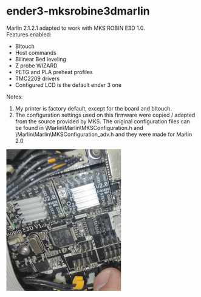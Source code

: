 # ender3-mksrobine3dmarlin
Marlin 2.1.2.1 adapted to work with MKS ROBIN E3D 1.0.  
Features enabled:  
* Bltouch  
* Host commands  
* Bilinear Bed leveling  
* Z probe WIZARD  
* PETG and PLA preheat profiles
* TMC2209 drivers  
* Configured LCD is the default ender 3 one

Notes:  
1) My printer is factory default, except for the board and bltouch.
2) The configuration settings used on this firmware were copied / adapted from the source provided by MKS. The original configuration files can be found in \Marlin\Marlin\MKSConfiguration.h and \Marlin\Marlin\MKSConfiguration_adv.h and they were made for Marlin 2.0  

<img src='./mks robin e3d 1.jpg' width=60%>
